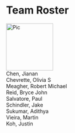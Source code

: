 # Team Roster

<p> 
<img src="fire.png" alt="Pic" width="128" height="128"><br>
Chen, Jianan<br>
Chevrette, Olivia S<br>
Meagher, Robert Michael<br>
Reid, Bryce John<br>
Salvatore, Paul<br>
Schindler, Jake<br>
Sukumar, Adithya<br>
Vieira, Martin<br>
Koh, Justin<br>
</p>
